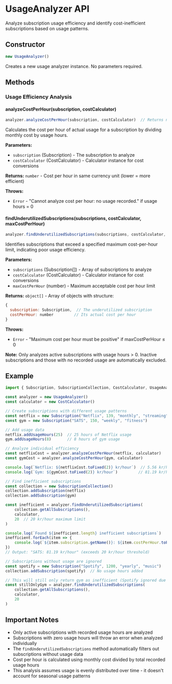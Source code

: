# UsageAnalyzer API

Analyze subscription usage efficiency and identify cost-inefficient subscriptions based on usage patterns.

## Constructor

```javascript
new UsageAnalyzer()
```

Creates a new usage analyzer instance. No parameters required.

## Methods

### Usage Efficiency Analysis

#### analyzeCostPerHour(subscription, costCalculator)
```javascript
analyzer.analyzeCostPerHour(subscription, costCalculator)  // Returns number
```
Calculates the cost per hour of actual usage for a subscription by dividing monthly cost by usage hours.

**Parameters:**
- `subscription` (Subscription) - The subscription to analyze
- `costCalculator` (CostCalculator) - Calculator instance for cost conversions

**Returns:** `number` - Cost per hour in same currency unit (lower = more efficient)

**Throws:**
- `Error` - "Cannot analyze cost per hour: no usage recorded." if usage hours = 0

#### findUnderutilizedSubscriptions(subscriptions, costCalculator, maxCostPerHour)
```javascript
analyzer.findUnderutilizedSubscriptions(subscriptions, costCalculator, maxCostPerHour)  // Returns object[]
```
Identifies subscriptions that exceed a specified maximum cost-per-hour limit, indicating poor usage efficiency.

**Parameters:**
- `subscriptions` (Subscription[]) - Array of subscriptions to analyze
- `costCalculator` (CostCalculator) - Calculator instance for cost conversions
- `maxCostPerHour` (number) - Maximum acceptable cost per hour limit

**Returns:** `object[]` - Array of objects with structure:
```javascript
{
  subscription: Subscription,  // The underutilized subscription
  costPerHour: number         // Its actual cost per hour
}
```

**Throws:**
- `Error` - "Maximum cost per hour must be positive" if maxCostPerHour ≤ 0

**Note:** Only analyzes active subscriptions with usage hours > 0. Inactive subscriptions and those with no recorded usage are automatically excluded.

## Example

```javascript
import { Subscription, SubscriptionCollection, CostCalculator, UsageAnalyzer } from 'subscription-tracker'

const analyzer = new UsageAnalyzer()
const calculator = new CostCalculator()

// Create subscriptions with different usage patterns
const netflix = new Subscription("Netflix", 139, "monthly", "streaming")
const gym = new Subscription("SATS", 150, "weekly", "fitness")

// Add usage data
netflix.addUsageHours(25)  // 25 hours of Netflix usage
gym.addUsageHours(8)       // 8 hours of gym usage

// Analyze individual efficiency
const netflixCost = analyzer.analyzeCostPerHour(netflix, calculator)
const gymCost = analyzer.analyzeCostPerHour(gym, calculator)

console.log(`Netflix: ${netflixCost.toFixed(2)} kr/hour`)  // 5.56 kr/hour (139 / 25)
console.log(`Gym: ${gymCost.toFixed(2)} kr/hour`)         // 81.19 kr/hour (649.5 / 8)

// Find inefficient subscriptions
const collection = new SubscriptionCollection()
collection.addSubscription(netflix)
collection.addSubscription(gym)

const inefficient = analyzer.findUnderutilizedSubscriptions(
    collection.getAllSubscriptions(),
    calculator,
    20  // 20 kr/hour maximum limit
)

console.log(`Found ${inefficient.length} inefficient subscriptions`)
inefficient.forEach(item => {
    console.log(`${item.subscription.getName()}: ${item.costPerHour.toFixed(2)} kr/hour`)
})
// Output: "SATS: 81.19 kr/hour" (exceeds 20 kr/hour threshold)

// Subscriptions without usage are ignored
const spotify = new Subscription("Spotify", 1200, "yearly", "music")
collection.addSubscription(spotify)  // No usage hours added

// This will still only return gym as inefficient (Spotify ignored due to 0 usage)
const stillOnlyGym = analyzer.findUnderutilizedSubscriptions(
    collection.getAllSubscriptions(),
    calculator,
    20
)
```

## Important Notes

- Only active subscriptions with recorded usage hours are analyzed
- Subscriptions with zero usage hours will throw an error when analyzed individually
- The `findUnderutilizedSubscriptions` method automatically filters out subscriptions without usage data
- Cost per hour is calculated using monthly cost divided by total recorded usage hours
- This analysis assumes usage is evenly distributed over time - it doesn't account for seasonal usage patterns